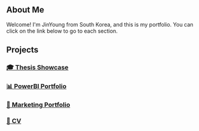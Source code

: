 ## About Me

Welcome! I'm JinYoung from South Korea, and this is my portfolio. You can click on the link below to go to each section. 

## Projects

### [🎓 Thesis Showcase](Graduation-Thesis-Showcase/Readme.md)
### [📊 PowerBI Portfolio](PowerBI-Dashboard-Portfolio/PowerBI-Dashboards.md)
### [🚀 Marketing Portfolio](Marketing-Overview/Overview.md)
### [📄 CV](CV/JinYoung_Jeon_CV_2025.pdf)


